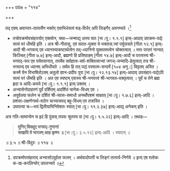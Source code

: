 +++
title = "११४"

+++

तद् एवम् अवान्तर-तात्पर्येण भक्तेर् एवाभिधेयत्वं षड्-विधैर् अपि लिङ्गैर् अवगम्यते ।[^११२]


[^११२]:
    उपक्रमोपसंहाराव् अभ्यासोऽपूर्वता फलम् ।
    अर्थवादोपत्ती च लिङ्गं तात्पर्य-निर्णये ॥ इत्य् एष श्लोकः क-ख-करलिप्योर् उपलभ्यते ॥ 



- तत्रोपक्रमोपसंहारयोर् एक्तवेन, यथा—जन्माद्य् अस्य यतः [भा।पु। १.१.१] इत्य्-आदाव् उपक्रम-पद्ये सत्यं परं धीमहि इति । अत्र श्री-गीतासु, एवं सतत-युक्ता ये भक्तास् त्वां पर्युपासते [गीता १२.१] इत्य्-आदौ श्री-भगवत्य् एव ध्यानस्याकष्टार्थत्वेन तद्-ध्यानिनो युक्ततमत्वेन चोक्तत्वात् । मत्तः परतरं नान्यत् किञ्चित् [गीता ७.७] इत्य्-आदौ, ब्रह्मणो हि प्रतिष्ठाहम् [गीता १४.७] इत्य्-आदौ च परत्वस्य श्री-भगवद्-रूप एव पर्यवसानात्, तस्यैव सर्वज्ञत्व-सर्व-शक्तित्वाभ्यां जगज्-जन्मादि-हेतुत्वात् तत्र श्री-भगवत्य् एव ध्यानम् अभिधीयते । तथैव हि तत् पद्यं परमात्म-सन्दर्भे [१०४ अनु।] विवृतम् अस्ति । कस्मै येन विभाषितोऽयम् अतुलो ज्ञान-प्रदीपः पुरा [भा।पु। १२.१३.१४] इत्य्-आदाव् उपसंहार-पद्येऽपि सत्यं परं धीमहि इति । अत एव स्पष्टम् एवास्य श्री-भगवत्त्वं श्री-भागवत-वक्तृत्वात् । पूर्वं च तेने ब्रह्म हृदा य आदि-कवये [भा।पु। १.१.१] इत्य् उक्तम् । 
- अभ्यासेनोदाहरणं पूर्वं दर्शितम् अदर्शितं चानेक-विधम् एव । 
- अपूर्वतया फलेन च दर्शितं श्री-व्यास-समाधौ अनर्थोपशमं साक्षात् [भा।पु। १.७.६] इत्य्-आदि । प्रशंसा-लक्षणेनार्थ-वादेन चाभ्यासवद् बहु-विधम् एव तत्रास्ति । 
- उपपत्त्या च—भयं द्वितीयाभिनिवेशतः स्यात् [भा।पु। ११.२.३७] इत्य्-आद्य् अनेकम् इति । 

अत्र गति-सामान्येन च इदं हि पुंसस् तपसः श्रुतस्य वा [भा।पु। १.५.२२] इत्य्-आदि । तथाह—


> **मुनिर् विवक्षुर् भगवद्-गुणानां**  
> **सखापि ते भारतम् आह कृष्णः ॥** [भा।पु। ३.५.१२] इत्य्-आदि । स्पष्टम् ॥

॥ ३.५ ॥ श्री-विदुरः ॥ ११४ ॥
